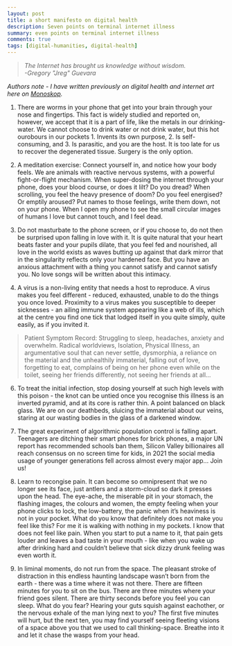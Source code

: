 ```yaml
---
layout: post
title: a short manifesto on digital health
description: Seven points on terminal internet illness
summary: even points on terminal internet illness
comments: true
tags: [digital-humanities, digital-health]
---
```


> *The Internet has brought us knowledge without wisdom.<br>
-Gregory "Jreg" Guevara*

*Authors note - I have written previously on digital health and internet art here on <a href="https://monoskop.org/images/9/91/London_Rose_Margaret_2020_Contagion_Malfunction_and_Surveillance_Health_Anxiety_in_Contemporary_Internet_Art.pdf">Monoskop</a>.*

1. There are worms in your phone that get into your brain through your nose and fingertips. This fact is widely studied and reported on, however, we accept that it is a part of life, like the metals in our drinking-water. We cannot choose to drink water or not drink water, but this hot ourobours in our pockets 1. Invents its own purpose, 2. Is self-consuming, and 3. Is parasitic, and you are the host. It is too late for us to recover the degenerated tissue. Surgery is the only option. 

2. A meditation exercise: Connect yourself in, and notice how your body feels. We are animals with reactive nervous systems, with a powerful fight-or-flight mechanism. When super-dosing the internet through your phone, does your blood course, or does it lilt? Do you dread? When scrolling, you feel the heavy presence of doom? Do you feel energised? Or emptily aroused? Put names to those feelings, write them down, not on your phone. When I open my phone to see the small circular images of humans I love but cannot touch, and I feel dead.

4. Do not masturbate to the phone screen, or if you choose to, do not then be surprised upon falling in love with it. It is quite natural that your heart beats faster and your pupils dilate, that you feel fed and nourished, all love in the world exists as waves butting up against that dark mirror that in the singularity reflects only your hardened face. But you have an anxious attachment with a thing you cannot satisfy and cannot satisfy you. No love songs will be written about this intimacy.

5. A virus is a non-living entity that needs a host to reproduce. A virus makes you feel different - reduced, exhausted, unable to do the things you once loved. Proximity to a virus makes you susceptible to deeper sicknesses - an ailing immune system appearing like a web of ills, which at the centre you find one tick that lodged itself in you quite simply, quite easily, as if you invited it. 

>Patient Symptom Record:
Struggling to sleep, headaches, anxiety and overwhelm. Radical worldviews, Isolation, Physical Illness, an argumentative soul that can never settle, dysmorphia, a reliance on the material and the unhealthily immaterial, falling out of love, forgetting to eat, complains of being on her phone even while on the toilet, seeing her friends differently, not seeing her friends at all…

6. To treat the initial infection, stop dosing yourself at such high levels with this poison - the knot can be untied once you recognise this illness is an inverted pyramid, and at its core is rather thin. A point balanced on black glass. We are on our deathbeds, sluicing the immaterial about our veins, staring at our wasting bodies in the glass of a darkened window.

7. The great experiment of algorithmic population control is falling apart. Teenagers are ditching their smart phones for brick phones, a major UN report has recommended schools ban them, Silicon Valley billionaires all reach consensus on no screen time for kids, in 2021 the social media usage of younger generations fell across almost every major app... Join us!

8. Learn to recongise pain. It can become so omnipresent that we no longer see its face, just antlers and a storm-cloud so dark it presses upon the head. The eye-ache, the miserable pit in your stomach, the flashing images, the colours and women, the empty feeling when your phone clicks to lock, the low-battery, the panic when it’s heaviness is not in your pocket. What do you know that definitely does not make you feel like this? For me it is walking with nothing in my pockets. I know that does not feel like pain.  When you start to put a name to it, that pain gets louder and leaves a bad taste in your mouth - like when you wake up after drinking hard and couldn’t believe that sick dizzy drunk feeling was even worth it.

8. In liminal moments, do not run from the space. The pleasant stroke of distraction in this endless haunting landscape wasn’t born from the earth - there was a time where it was not there. There are fifteen minutes for you to sit on the bus. There are three minutes where your friend goes silent. There are thirty seconds before you feel you can sleep. What do you fear? Hearing your guts squish against eachother, or the nervous exhale of the man lying next to you? The first five minutes will hurt, but the next ten, you may find yourself seeing fleeting visions of a space above you that we used to call thinking-space. Breathe into it and let it chase the wasps from your head.
